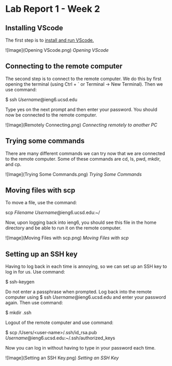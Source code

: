 # Lab Report 1 - Week 2
## Installing VScode
The first step is to [install and run VScode.](https://code.visualstudio.com/download)

![Image](Opening VScode.png)
*Opening VScode*

## Connecting to the remote computer
The second step is to connect to the remote computer.
We do this by first opening the terminal (using Ctrl + \` or Terminal -> New Terminal).
Then we use command:

$ ssh *Username*@ieng6.ucsd.edu

Type yes on the next prompt and then enter your password.
You should now be connected to the remote computer.

![Image](Remotely Connecting.png)
*Connecting remotely to another PC*

## Trying some commands
There are many different commands we can try now that we are connected to the remote computer.
Some of these commands are cd, ls, pwd, mkdir, and cp.

![Image](Trying Some Commands.png)
*Trying Some Commands*

## Moving files with scp
To move a file, use the command:

scp *Filename* *Username*@ieng6.ucsd.edu:~/

Now, upon logging back into ieng6, you should see this file in the home directory and be able to run it on the remote computer.

![Image](Moving Files with scp.png)
*Moving Files with scp*

## Setting up an SSH key
Having to log back in each time is annoying, so we can set up an SSH key to log in for us.
Use command:

$ ssh-keygen

Do not enter a passphrase when prompted.
Log back into the remote computer using $ ssh *Username*@ieng6.ucsd.edu and enter your password again.
Then use command:

$ mkdir .ssh

Logout of the remote computer and use command:

$ scp /Users/\<user-name\>/.ssh/id_rsa.pub *Username*@ieng6.ucsd.edu:~/.ssh/authorized_keys

Now you can log in without having to type in your password each time.
  
![Image](Setting an SSH Key.png)
*Setting an SSH Key*
